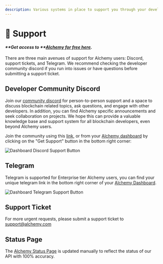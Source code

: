 ```yaml
---
description: Various systems in place to support you through your developer experience.
---
```


# 👥 Support

#### _**Get access to **_[_**Alchemy for free here**_](https://alchemy.com/?r=affiliate:e68b2f77-7fc7-4ef7-8e9c-cdfea869b9b5)_**.**_

There are three main avenues of support for Alchemy users: Discord, support tickets, and Telegram. We recommend checking the developer community discord if you run into issues or have questions before submitting a support ticket.  

## Developer Community Discord

Join our [community discord](https://discord.com/invite/mMGsVgd) for person-to-person support and a space to discuss blockchain related topics, ask questions, and engage with other developers. In addition, you can find Alchemy specific announcements and seek collaboration on projects. We hope this can provide a valuable knowledge base and support system for all blockchain developers, even beyond Alchemy users. 

Join the community using this [link](https://discord.com/invite/mMGsVgd), or from your [Alchemy dashboard](https://dashboard.alchemyapi.io) by clicking on the "Get Support" button in the bottom right corner:

![Dashboard Discord Support Button](../.gitbook/assets/screen-shot-2020-08-26-at-4.18.03-pm.png)

## Telegram 

Telegram is supported for Enterprise tier Alchemy users, you can find your unique telegram link in the bottom right corner of your [Alchemy Dashboard](https://dashboard.alchemyapi.io). 

![Dashboard Telegram Support Button](../.gitbook/assets/screen-shot-2020-08-26-at-4.23.48-pm.png)

## Support Ticket 

For more urgent requests, please submit a support ticket to support@alchemy.com 

## Status Page

The [Alchemy Status Page](https://alchemyapi.statuspage.io) is updated manually to reflect the status of our API with 100% accuracy. 
